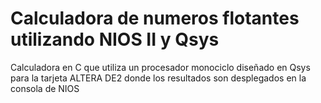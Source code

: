 # Calculadora de numeros flotantes utilizando NIOS II y Qsys

Calculadora en C que utiliza un procesador monociclo diseñado en Qsys para la tarjeta ALTERA DE2 donde los resultados son desplegados en la consola de NIOS
